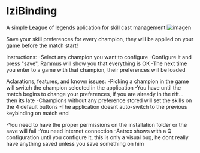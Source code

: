 # IziBinding
A simple League of legends aplication for skill cast management
![imagen](https://github.com/marcossol/IziBinding/assets/44753150/9c658718-d693-433e-8f12-bb6712ec1514)

Save your skill preferences for every champion, they will be applied on your game before the match start!

Instructions:
-Select any champion you want to configure
-Configure it and press "save", Rammus will show you that everything is OK
-The next time you enter to a game with that champion, their preferences will be loaded

Aclarations, features, and known issues:
-Picking a champion in the game will switch the champion selected in the application
-You have until the match begins to change your preferences, if you are already in the rift... then its late
-Champions without any preference stored will set the skills on the 4 default buttons
-The application doesnt auto-switch to the previous keybinding on match end 

-You need to have the proper permissions on the installation folder or the save will fail
-You need internet connection
-Aatrox shows with a Q configuration until you configure it, this is only a visual bug, he dont really have anything saved unless you save something on him

